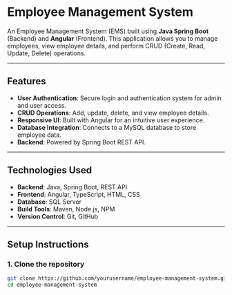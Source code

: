 # Employee Management System

An Employee Management System (EMS) built using **Java Spring Boot** (Backend) and **Angular** (Frontend). This application allows you to manage employees, view employee details, and perform CRUD (Create, Read, Update, Delete) operations.

---

## Features

- **User Authentication**: Secure login and authentication system for admin and user access.
- **CRUD Operations**: Add, update, delete, and view employee details.
- **Responsive UI**: Built with Angular for an intuitive user experience.
- **Database Integration**: Connects to a MySQL database to store employee data.
- **Backend**: Powered by Spring Boot REST API.

---

## Technologies Used

- **Backend**: Java, Spring Boot, REST API
- **Frontend**: Angular, TypeScript, HTML, CSS
- **Database**: SQL Server
- **Build Tools**: Maven, Node.js, NPM
- **Version Control**: Git, GitHub

---

## Setup Instructions

### 1. Clone the repository

```bash
git clone https://github.com/yourusername/employee-management-system.git
cd employee-management-system
